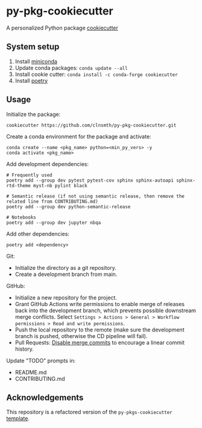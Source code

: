# py-pkg-cookiecutter

A personalized Python package [cookiecutter](https://cookiecutter.readthedocs.io/en/latest/)

## System setup

1. Install [miniconda](https://docs.conda.io/en/latest/miniconda.html)
2. Update conda packages: `conda update --all`
3. Install cookie cutter: `conda install -c conda-forge cookiecutter`
4. Install [poetry](https://python-poetry.org/docs/master/#installing-with-the-official-installer)

## Usage

Initialize the package:
```
cookiecutter https://github.com/clnsmth/py-pkg-cookiecutter.git
```

Create a conda environment for the package and activate:
```
conda create --name <pkg_name> python=<min_py_vers> -y
conda activate <pkg_name>
```

Add development dependencies:
```
# Frequently used
poetry add --group dev pytest pytest-cov sphinx sphinx-autoapi sphinx-rtd-theme myst-nb pylint black 

# Semantic release (if not using semantic release, then remove the related line from CONTRIBUTING.md)
poetry add --group dev python-semantic-release

# Notebooks
poetry add --group dev jupyter nbqa
```

Add other dependencies:
```
poetry add <dependency>
```

Git:
- Initialize the directory as a git repository.
- Create a development branch from main.

GitHub:
- Initialize a new repository for the project.
- Grant GitHub Actions write permissions to enable merge of releases back into the development branch, which prevents possible downstream merge conflicts. Select `Settings > Actions > General > Workflow permissions > Read and write permissions`.
- Push the local repository to the remote (make sure the development branch is pushed, otherwise the CD pipeline will fail).
- Pull Requests: [Disable merge commits](https://docs.github.com/en/repositories/configuring-branches-and-merges-in-your-repository/configuring-pull-request-merges/configuring-commit-merging-for-pull-requests) to encourage a linear commit history.

Update "TODO" prompts in:
- README.md
- CONTRIBUTING.md

## Acknowledgements

This repository is a refactored version of the `py-pkgs-cookiecutter` [template](https://github.com/py-pkgs/py-pkgs-cookiecutter).
